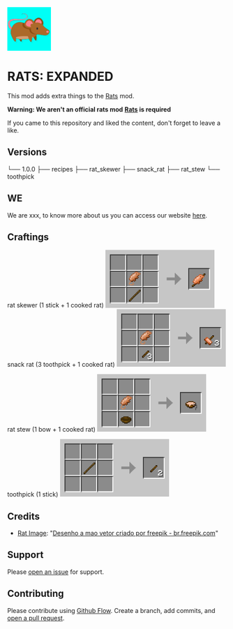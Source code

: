 <img src="images/logo.png" alt="Logo" width="100"/>

# RATS: EXPANDED

This mod adds extra things to the [Rats](https://www.curseforge.com/minecraft/mc-mods/rats) mod.

**Warning: We aren't an official rats mod**
**[Rats](https://www.curseforge.com/minecraft/mc-mods/rats) is required**

If you came to this repository and liked the content, don't forget to leave a like.

## Versions
└── 1.0.0
    ├── recipes
        ├── rat_skewer
        ├── snack_rat
        ├── rat_stew
        └── toothpick

## WE
We are xxx, to know more about us you can access our website [here](https://vemlavaralouca.com.br/about).

## Craftings
rat skewer (1 stick + 1 cooked rat)
<img src="images/crafting/crafting rat skewer.png" alt="Logo" width="250"/>
snack rat (3 toothpick + 1 cooked rat)
<img src="images/crafting/crafting rat snack.png" alt="Logo" width="250"/>

rat stew (1 bow + 1 cooked rat)
<img src="images/crafting/crafting rat stew.png" alt="Logo" width="250"/>

toothpick (1 stick)
<img src="images/crafting/crafting toothpick.png" alt="Logo" width="250"/>

## Credits
- [Rat Image](https://br.freepik.com/vetores-gratis/colecao-de-ratos-desenhados-mao_1609109.htm#query=rat&position=24&from_view=search): "[Desenho a mao vetor criado por freepik - br.freepik.com](https://br.freepik.com/fotos-vetores-gratis/desenho-a-mao)"

## Support
Please [open an issue](https://github.com/VemLavarALoucaGamers/rats_expansion/issues) for support.

## Contributing
Please contribute using [Github Flow](https://guides.github.com/introduction/flow/). Create a branch, add commits, and [open a pull request](https://github.com/VemLavarALoucaGamers/rats_expansion/compare/).